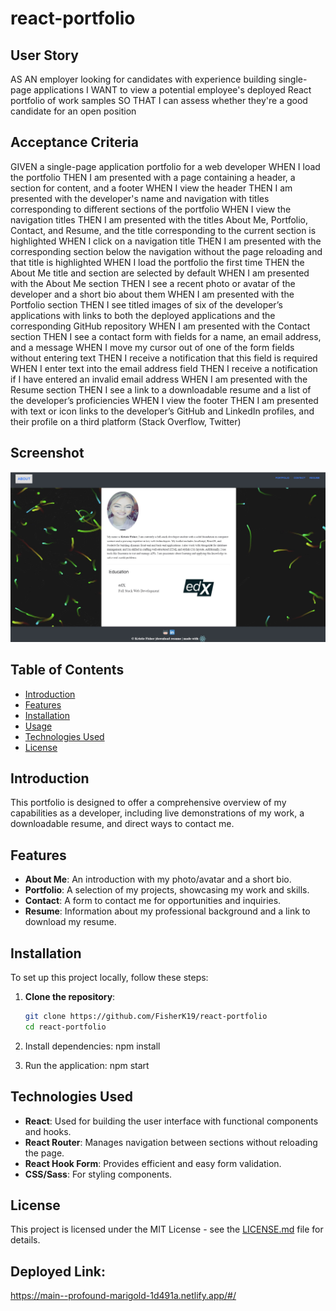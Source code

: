 # react-portfolio

## User Story
AS AN employer looking for candidates with experience building single-page applications
I WANT to view a potential employee's deployed React portfolio of work samples
SO THAT I can assess whether they're a good candidate for an open position

## Acceptance Criteria
GIVEN a single-page application portfolio for a web developer
WHEN I load the portfolio
THEN I am presented with a page containing a header, a section for content, and a footer
WHEN I view the header
THEN I am presented with the developer's name and navigation with titles corresponding to different sections of the portfolio
WHEN I view the navigation titles
THEN I am presented with the titles About Me, Portfolio, Contact, and Resume, and the title corresponding to the current section is highlighted
WHEN I click on a navigation title
THEN I am presented with the corresponding section below the navigation without the page reloading and that title is highlighted
WHEN I load the portfolio the first time
THEN the About Me title and section are selected by default
WHEN I am presented with the About Me section
THEN I see a recent photo or avatar of the developer and a short bio about them
WHEN I am presented with the Portfolio section
THEN I see titled images of six of the developer’s applications with links to both the deployed applications and the corresponding GitHub repository
WHEN I am presented with the Contact section
THEN I see a contact form with fields for a name, an email address, and a message
WHEN I move my cursor out of one of the form fields without entering text
THEN I receive a notification that this field is required
WHEN I enter text into the email address field
THEN I receive a notification if I have entered an invalid email address
WHEN I am presented with the Resume section
THEN I see a link to a downloadable resume and a list of the developer’s proficiencies
WHEN I view the footer
THEN I am presented with text or icon links to the developer’s GitHub and LinkedIn profiles, and their profile on a third platform (Stack Overflow, Twitter)
## Screenshot 
![Portfolio Screenshot](src/assets/images/Portfolio.jpg)

## Table of Contents

- [Introduction](#introduction)
- [Features](#features)
- [Installation](#installation)
- [Usage](#usage)
- [Technologies Used](#technologies-used)
- [License](#license)


## Introduction

This portfolio is designed to offer a comprehensive overview of my capabilities as a developer, including live demonstrations of my work, a downloadable resume, and direct ways to contact me.

## Features

- **About Me**: An introduction with my photo/avatar and a short bio.
- **Portfolio**: A selection of my projects, showcasing my work and skills.
- **Contact**: A form to contact me for opportunities and inquiries.
- **Resume**: Information about my professional background and a link to download my resume.

## Installation
To set up this project locally, follow these steps:

1. **Clone the repository**:
   ```bash
   git clone https://github.com/FisherK19/react-portfolio
   cd react-portfolio

2. Install dependencies: npm install

3. Run the application: npm start



## Technologies Used

- **React**: Used for building the user interface with functional components and hooks.
- **React Router**: Manages navigation between sections without reloading the page.
- **React Hook Form**: Provides efficient and easy form validation.
- **CSS/Sass**: For styling components.

## License

This project is licensed under the MIT License - see the [LICENSE.md](LICENSE) file for details.

## Deployed Link:
https://main--profound-marigold-1d491a.netlify.app/#/


